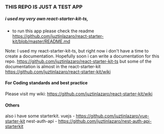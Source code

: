 ### THIS REPO IS JUST A TEST APP

##### i used my very own react-starter-kit-ts,
 - to run this app please check the readme
https://github.com/juztinlazaro/react-starter-kit/blob/master/README.md

Note:
I used my react-starter-kit-ts, but right now i don't have a time to create a documentation. Hopefully soon i can write a documentation for this repo.
 https://github.com/juztinlazaro/react-starter-kit-ts but some of the documentation is almost in the react-starter-kit https://github.com/juztinlazaro/react-starter-kit/wiki

#### For Coding standards and best practice
Please visit my wiki:
https://github.com/juztinlazaro/react-starter-kit/wiki

#### Others
also i have some starterkit.
vuejs - https://github.com/juztinlazaro/vue-starter-kit
nest-auth-api - https://github.com/juztinlazaro/nest-auth-api-starterkit